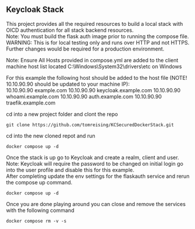 ## Keycloak Stack
This project provides all the required resources to build a local stack with OICD authentication for all stack backend resources.  
Note: You must build the flask auth image prior to running the compose file.  
WARNING: This is for local testing only and runs over HTTP and not HTTPS. Further changes would be required for a production environment.  

Note: Ensure All Hosts provided in compose.yml are added to the client machine host list located C:\Windows\System32\drivers\etc on Windows  
  
For this example the following host should be added to the host file (NOTE! 10.10.90.90 should be updated to your machine IP):  
10.10.90.90 example.com
10.10.90.90 keycloak.example.com
10.10.90.90 whoami.example.com
10.10.90.90 auth.example.com
10.10.90.90 traefik.example.com


cd into a new project folder and clont the repo

```
git clone https://github.com/tomreising/KCSecuredDockerStack.git

```

cd into the new cloned repot and run

```
docker compose up -d

```

Once the stack is up go to Keycloak and create a realm, client and user.  
Note: Keycloak will require the password to be changed on initial login go into the user profile and disable this for this example.  
After completing update the env settings for the flaskauth service and rerun the compose up command.  

```
docker compose up -d

```

Once you are done playing around you can close and remove the services with the following command

```
docker compose rm -v -s

```
